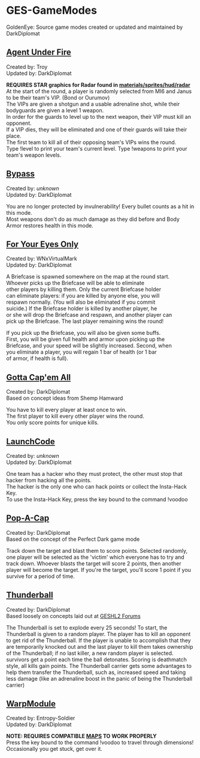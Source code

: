 # GES-GameModes
GoldenEye: Source game modes created or updated and maintained by DarkDiplomat

## [Agent Under Fire](../ges/GamePlay/AgentUnderFire.py)  
Created by: Troy  
Updated by: DarkDiplomat  

**REQUIRES STAR graphics for Radar found in [materials/sprites/hud/radar](../materials/sprites/hud/radar)**
At the start of the round, a player is randomly selected from MI6 and Janus to be their team's VIP. (Bond or Ourumov)  
The VIPs are given a shotgun and a usable adrenaline shot, while their bodyguards are given a level 1 weapon.  
In order for the guards to level up to the next weapon, their VIP must kill an opponent.  
If a VIP dies, they will be eliminated and one of their guards will take their place.  
The first team to kill all of their opposing team's VIPs wins the round.  
Type !level to print your team's current level. Type !weapons to print your team's weapon levels.

## [Bypass](../master/ges/GamePlay/Bypass.py)
Created by: *unknown*  
Updated by: DarkDiplomat

You are no longer protected by invulnerability! Every bullet counts as a hit in this mode.  
Most weapons don't do as much damage as they did before and Body Armor restores health in this mode.  

## [For Your Eyes Only](../master/ges/GamePlay/ForYourEyesOnly.py)
Created by: WNxVirtualMark  
Updated by: DarkDiplomat  

A Briefcase is spawned somewhere on the map at the round start.  
Whoever picks up the Briefcase will be able to eliminate  
other players by killing them. Only the current Briefcase holder  
can eliminate players: if you are killed by anyone else, you will  
respawn normally. (You will also be eliminated if you commit  
suicide.) If the Briefcase holder is killed by another player, he  
or she will drop the Briefcase and respawn, and another player can  
pick up the Briefcase. The last player remaining wins the round!  
  
If you pick up the Briefcase, you will also be given some buffs.  
First, you will be given full health and armor upon picking up the  
Briefcase, and your speed will be slightly increased. Second, when  
you eliminate a player, you will regain 1 bar of health (or 1 bar  
of armor, if health is full).  

## [Gotta Cap'em All](../master/ges/GamePlay/GottaCapEmAll.py)
Created by: DarkDiplomat  
Based on concept ideas from Shemp Hamward  

You have to kill every player at least once to win.  
The first player to kill every other player wins the round.  
You only score points for unique kills.  

## [LaunchCode](../master/ges/GamePlay/LaunchCode.py)
Created by: *unknown*  
Updated by: DarkDiplomat  
  
One team has a hacker who they must protect, the other must stop that hacker from hacking all the points.  
The hacker is the only one who can hack points or collect the Insta-Hack Key.  
To use the Insta-Hack Key, press the key bound to the command !voodoo

## [Pop-A-Cap](../master/ges/GamePlay/PopACap.py)
Created by: DarkDiplomat  
Based on the concept of the Perfect Dark game mode  

Track down the target and blast them to score points.
Selected randomly, one player will be selected as the 'victim' which everyone has to 
try and track down. Whoever blasts the target will score 2 points, then another 
player will become the target. If you're the target, you'll score 1 point if you 
survive for a period of time. 

## [Thunderball](../master/ges/GamePlay/Thunderball.py)
Created by: DarkDiplomat  
Based loosely on concepts laid out at [GESHL2 Forums](https://forums.geshl2.com/index.php/topic,5573.0.html)

The Thunderball is set to explode every 25 seconds!
To start, the Thunderball is given to a random player. The player has to kill an opponent to
get rid of the Thunderball. If the player is unable to accomplish that they
are temporarily knocked out and the last player to kill them takes ownership
of the Thunderball; if no last killer, a new random player is selected.
survivors get a point each time the ball detonates. Scoring is deathmatch style, all kills gain points.
The Thunderball carrier gets some advantages to help them transfer the
Thunderball, such as, increased speed and taking less damage (like an
adrenaline boost in the panic of being the Thunderball carrier)

## [WarpModule](../master/ges/GamePlay/WarpModule.py)
Created by: Entropy-Soldier  
Updated by: DarkDiplomat

**NOTE: REQUIRES COMPATIBLE [MAPS](https://forums.geshl2.com/index.php?topic=7419.msg77440#msg77440) TO WORK PROPERLY**  
Press the key bound to the command !voodoo to travel through dimensions!  Occasionally you get stuck, get over it.
